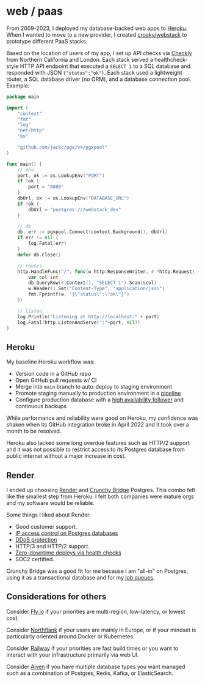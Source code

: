 # web / paas

From 2009-2023, I deployed my database-backed web apps to
[Heroku](https://heroku.com).
When I wanted to move to a new provider,
I created [croaky/webstack](https://github.com/croaky/webstack)
to prototype different PaaS stacks.

Based on the location of users of my app,
I set up API checks via [Checkly](https://www.checklyhq.com/) from
Northern California and London.
Each stack served a healthcheck-style HTTP API endpoint that executed a
`SELECT 1` to a SQL database and responded with JSON `{"status":"ok"}`.
Each stack used a lightweight router, a SQL database driver (no ORM),
and a database connection pool. Example:

```go
package main

import (
	"context"
	"fmt"
	"log"
	"net/http"
	"os"

	"github.com/jackc/pgx/v4/pgxpool"
)

func main() {
	// env
	port, ok := os.LookupEnv("PORT")
	if !ok {
		port = "8080"
	}
	dbUrl, ok := os.LookupEnv("DATABASE_URL")
	if !ok {
		dbUrl = "postgres:///webstack_dev"
	}

	// db
	db, err := pgxpool.Connect(context.Background(), dbUrl)
	if err != nil {
		log.Fatal(err)
	}
	defer db.Close()

	// routes
	http.HandleFunc("/", func(w http.ResponseWriter, r *http.Request) {
		var col int
		db.QueryRow(r.Context(), "SELECT 1").Scan(&col)
		w.Header().Set("Content-Type", "application/json")
		fmt.Fprintf(w, "{\"status\":\"ok\"}")
	})

	// listen
	log.Println("Listening at http://localhost:" + port)
	log.Fatal(http.ListenAndServe(":"+port, nil))
}
```

## Heroku

My baseline Heroku workflow was:

- Version code in a GitHub repo
- Open GitHub pull requests w/ CI
- Merge into `main` branch to auto-deploy to staging environment
- Promote staging manually to production environment in a
  [pipeline](https://devcenter.heroku.com/articles/pipelines)
- Configure production database with a
  [high availability
  follower](https://devcenter.heroku.com/articles/heroku-postgres-follower-databases)
  and continuous backups

While performance and reliability were good on Heroku,
my confidence was shaken when its GitHub integration broke in April
2022 and it took over a month to be resolved.

Heroku also lacked some long overdue features such as HTTP/2 support and
it was not possible to restrict access to its Postgres database
from public internet without a major increase in cost.

## Render

I ended up choosing
[Render](https://render.com)
and [Crunchy Bridge](https://crunchybridge.com/) Postgres.
This combo felt like the smallest step from Heroku.
I felt both companies were mature orgs and my software would be reliable.

Some things I liked about Render:

- Good customer support.
- [IP access control on Postgres databases](https://render.com/docs/databases)
- [DDoS protection](https://render.com/docs/ddos-protection)
- HTTP/3 and HTTP/2 support.
- [Zero-downtime deploys via health checks](https://render.com/docs/deploys#zero-downtime-deploys)
- SOC2 certified.

Crunchy Bridge was a good fit for me because I am "all-in" on Postgres, using it
as a transactional database and for my [job queues](/ruby/job-queues).

## Considerations for others

Consider [Fly.io](https://fly.io) if your priorities are multi-region,
low-latency, or lowest cost.

Consider [Northflank](https://northflank.com/) if your users are mainly in
Europe, or if your mindset is particularly oriented around Docker or Kubernetes.

Consider [Railway](https://railway.app) if your priorities are fast build times
or you want to interact with your infrastructure primarily via web UI.

Consider [Aiven](https://aiven.com/) if you have multiple database types you
want managed such as a combination of Postgres, Redis, Kafka, or
ElasticSearch.

